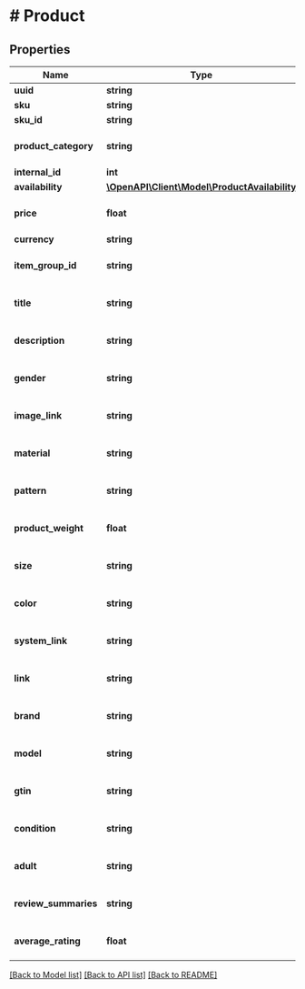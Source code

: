 # # Product

## Properties

Name | Type | Description | Notes
------------ | ------------- | ------------- | -------------
**uuid** | **string** |  | [optional]
**sku** | **string** |  |
**sku_id** | **string** |  | [optional]
**product_category** | **string** |  | [optional] [default to '']
**internal_id** | **int** |  | [optional]
**availability** | [**\OpenAPI\Client\Model\ProductAvailability**](ProductAvailability.md) |  |
**price** | **float** |  | [optional] [default to 0]
**currency** | **string** |  |
**item_group_id** | **string** |  | [optional] [default to '']
**title** | **string** |  | [optional] [default to '']
**description** | **string** |  | [optional] [default to '']
**gender** | **string** |  | [optional] [default to '']
**image_link** | **string** |  | [optional] [default to '']
**material** | **string** |  | [optional] [default to '']
**pattern** | **string** |  | [optional] [default to '']
**product_weight** | **float** |  | [optional] [default to 0]
**size** | **string** |  | [optional] [default to '']
**color** | **string** |  | [optional] [default to '']
**system_link** | **string** |  | [optional] [default to '']
**link** | **string** |  | [optional] [default to '']
**brand** | **string** |  | [optional] [default to '']
**model** | **string** |  | [optional] [default to '']
**gtin** | **string** |  | [optional] [default to '']
**condition** | **string** |  | [optional] [default to '']
**adult** | **string** |  | [optional] [default to '']
**review_summaries** | **string** |  | [optional] [default to '']
**average_rating** | **float** |  | [optional] [default to 0.0]

[[Back to Model list]](../../README.md#models) [[Back to API list]](../../README.md#endpoints) [[Back to README]](../../README.md)
